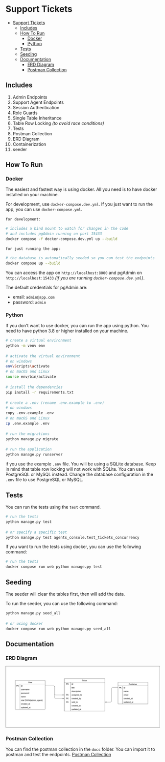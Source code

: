 # Support Tickets

- [Support Tickets](#support-tickets)
  - [Includes](#includes)
  - [How To Run](#how-to-run)
    - [Docker](#docker)
    - [Python](#python)
  - [Tests](#tests)
  - [Seeding](#seeding)
  - [Documentation](#documentation)
    - [ERD Diagram](#erd-diagram)
    - [Postman Collection](#postman-collection)

## Includes

1. Admin Endpoints
2. Support Agent Endpoints
3. Session Authentication
4. Role Guards
5. Single Table Inheritance
6. Table Row Locking *(to avoid race conditions)*
7. Tests
8. Postman Collection
9. ERD Diagram
10. Containerization
11. seeder

## How To Run

### Docker
The easiest and fastest way is using docker. All you need is to have docker installed on your machine.

For development, use `docker-compose.dev.yml`. If you just want to run the app, you can use `docker-compose.yml`.


`for development:`
```bash
# includes a bind mount to watch for changes in the code
# and includes pgAdmin running on port 15433
docker compose -f docker-compose.dev.yml up --build
```

`for just running the app:`
```bash
# the database is automatically seeded so you can test the endpoints
docker compose up --build
```

You can access the app on `http://localhost:8000` and pgAdmin on `http://localhost:15433` *(if you are running `docker-compose.dev.yml`)*.

The default credentials for pgAdmin are:
- email: `admin@app.com`
- password: `admin`

### Python
If you don't want to use docker, you can run the app using python. You need to have python 3.8 or higher installed on your machine.
```bash
# create a virtual environment
python -m venv env

# activate the virtual environment
# on windows
env\Scripts\activate
# on macOS and Linux
source env/bin/activate

# install the dependencies
pip install -r requirements.txt

# create a .env (rename .env.example to .env)
# on windows
copy .env.example .env
# on macOS and Linux
cp .env.example .env

# run the migrations
python manage.py migrate

# run the application
python manage.py runserver
```

if you use the example `.env` file. You will be using a SQLite database. Keep in mind that table row locking will not work with SQLite. You can use PostgreSQL or MySQL instead. Change the database configuration in the `.env` file to use PostgreSQL or MySQL.

## Tests
You can run the tests using the `test` command. 
```bash
# run the tests
python manage.py test

# or specify a specific test
python manage.py test agents_console.test_tickets_concurrency
```

If you want to run the tests using docker, you can use the following command:
```bash
# run the tests
docker compose run web python manage.py test
```

## Seeding
The seeder will clear the tables first, then will add the data.

To run the seeder, you can use the following command:
```bash
python manage.py seed_all

# or using docker
docker compose run web python manage.py seed_all
```

## Documentation
### ERD Diagram
![ERD Diagram](./docs/erd.drawio.png)

### Postman Collection
You can find the postman collection in the `docs` folder. You can import it to postman and test the endpoints. [Postman Collection](./docs/Tickets.postman_collection.json)
